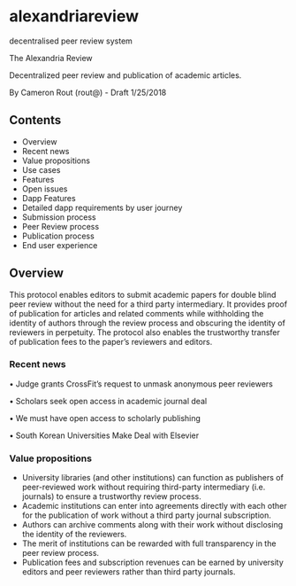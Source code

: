 # alexandriareview
decentralised peer review system

The Alexandria Review
 
 Decentralized peer review and publication of academic articles.
 
 By Cameron Rout (rout@) - Draft 1/25/2018
 
## Contents

- Overview
- Recent news
- Value propositions
- Use cases
- Features
- Open issues
- Dapp Features
- Detailed dapp requirements by user journey
- Submission process
- Peer Review process
- Publication process
- End user experience
 
## Overview

This protocol enables editors to submit academic papers for double blind peer review without the need for a third party intermediary. It provides proof of publication for articles and related comments while withholding the identity of authors through the review process and obscuring the identity of reviewers in perpetuity. The protocol also enables the trustworthy transfer of publication fees to the paper’s reviewers and editors.

### Recent news

• Judge grants CrossFit’s request to unmask anonymous peer reviewers

• Scholars seek open access in academic journal deal

• We must have open access to scholarly publishing

• South Korean Universities Make Deal with Elsevier

### Value propositions

- University libraries (and other institutions) can function as publishers of peer-reviewed work without requiring third-party intermediary (i.e. journals) to ensure a trustworthy review process.
- Academic institutions can enter into agreements directly with each other for the publication of work without a third party journal subscription.
- Authors can archive comments along with their work without disclosing the identity of the reviewers.
- The merit of institutions can be rewarded with full transparency in the peer review process.
- Publication fees and subscription revenues can be earned by university editors and peer reviewers rather than third party journals.
